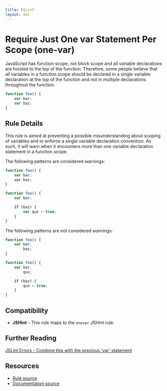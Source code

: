 ```yaml
---
title: ESLint
layout: doc
---
```

<!-- Note: No pull requests accepted for this file. See README.md in the root directory for details. -->
# Require Just One var Statement Per Scope (one-var)

JavaScript has function scope, not block scope and all variable declarations are hoisted to the top of the function. Therefore, some people believe that all variables in a function scope should be declared in a single variable declaration at the top of the function and not in multiple declarations throughout the function.

```js
function foo() {
    var bar;
    var baz;
}
```

## Rule Details

This rule is aimed at preventing a possible misunderstanding about scoping of variables and to enforce a single variable declaration convention. As such, it will warn when it encounters more than one variable declaration statement in a function scope.

The following patterns are considered warnings:

```js
function foo() {
    var bar;
    var baz;
}

function foo() {
    var bar;

    if (baz) {
        var qux = true;
    }
}
```

The following patterns are not considered warnings:

```js
function foo() {
    var bar,
        baz;
}

function foo() {
    var bar,
        qux;

    if (baz) {
        qux = true;
    }
}
```

## Compatibility

* **JSHint** - This rule maps to the `onevar` JSHint rule.

## Further Reading

[JSLint Errors - Combine this with the previous 'var' statement](http://jslinterrors.com/combine-this-with-the-previous-var-statement/)

## Resources

* [Rule source](https://github.com/eslint/eslint/tree/master/lib/rules/one-var.js)
* [Documentation source](https://github.com/eslint/eslint/tree/master/docs/rules/one-var.md)
